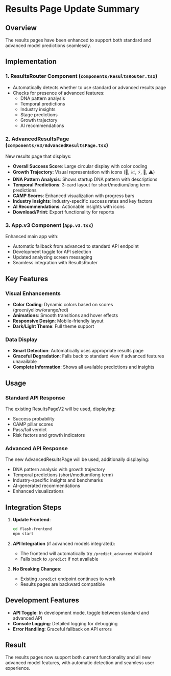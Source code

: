 # Results Page Update Summary

## Overview
The results pages have been enhanced to support both standard and advanced model predictions seamlessly.

## Implementation

### 1. **ResultsRouter Component** (`components/ResultsRouter.tsx`)
- Automatically detects whether to use standard or advanced results page
- Checks for presence of advanced features:
  - DNA pattern analysis
  - Temporal predictions
  - Industry insights
  - Stage predictions
  - Growth trajectory
  - AI recommendations

### 2. **AdvancedResultsPage** (`components/v3/AdvancedResultsPage.tsx`)
New results page that displays:
- **Overall Success Score**: Large circular display with color coding
- **Growth Trajectory**: Visual representation with icons (🚀, 📈, ⚡, 🌱, ⚠️)
- **DNA Pattern Analysis**: Shows startup DNA pattern with descriptions
- **Temporal Predictions**: 3-card layout for short/medium/long term predictions
- **CAMP Scores**: Enhanced visualization with progress bars
- **Industry Insights**: Industry-specific success rates and key factors
- **AI Recommendations**: Actionable insights with icons
- **Download/Print**: Export functionality for reports

### 3. **App.v3 Component** (`App.v3.tsx`)
Enhanced main app with:
- Automatic fallback from advanced to standard API endpoint
- Development toggle for API selection
- Updated analyzing screen messaging
- Seamless integration with ResultsRouter

## Key Features

### Visual Enhancements
- **Color Coding**: Dynamic colors based on scores (green/yellow/orange/red)
- **Animations**: Smooth transitions and hover effects
- **Responsive Design**: Mobile-friendly layout
- **Dark/Light Theme**: Full theme support

### Data Display
- **Smart Detection**: Automatically uses appropriate results page
- **Graceful Degradation**: Falls back to standard view if advanced features unavailable
- **Complete Information**: Shows all available predictions and insights

## Usage

### Standard API Response
The existing ResultsPageV2 will be used, displaying:
- Success probability
- CAMP pillar scores
- Pass/fail verdict
- Risk factors and growth indicators

### Advanced API Response
The new AdvancedResultsPage will be used, additionally displaying:
- DNA pattern analysis with growth trajectory
- Temporal predictions (short/medium/long term)
- Industry-specific insights and benchmarks
- AI-generated recommendations
- Enhanced visualizations

## Integration Steps

1. **Update Frontend**:
   ```bash
   cd flash-frontend
   npm start
   ```

2. **API Integration** (if advanced models integrated):
   - The frontend will automatically try `/predict_advanced` endpoint
   - Falls back to `/predict` if not available

3. **No Breaking Changes**:
   - Existing `/predict` endpoint continues to work
   - Results pages are backward compatible

## Development Features

- **API Toggle**: In development mode, toggle between standard and advanced API
- **Console Logging**: Detailed logging for debugging
- **Error Handling**: Graceful fallback on API errors

## Result
The results pages now support both current functionality and all new advanced model features, with automatic detection and seamless user experience.